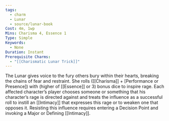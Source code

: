 ```yaml
---
tags:
  - charm
  - Lunar
  - source/lunar-book
Cost: 4m, 1wp
Mins: Charisma 4, Essence 1
Type: Simple
Keywords:
  - None
Duration: Instant
Prerequisite Charms:
  - "[[Charismatic Lunar Trick]]"
---
```

The Lunar gives voice to the fury others bury within their hearts, breaking the chains of fear and restraint. She rolls ([[Charisma]] + [Performance or Presence]) with (higher of [[Essence]] or 3) bonus dice to inspire rage. Each affected character’s player chooses someone or something that his character’s rage is directed against and treats the influence as a successful roll to instill an [[Intimacy]] that expresses this rage or to weaken one that opposes it. Resisting this influence requires entering a Decision Point and invoking a Major or Defining [[Intimacy]].